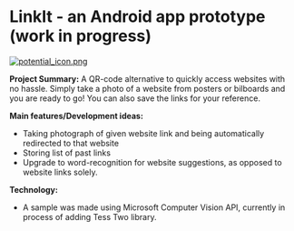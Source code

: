 # LinkIt - an Android app prototype (work in progress)

[![potential_icon.png](https://s16.postimg.org/5aapbj1hh/potential_icon.png)](https://postimg.org/image/r9h3yqibl/)


**Project Summary:** A QR-code alternative to quickly access websites with no hassle. Simply take a photo of a website from posters or bilboards and you are ready to go! You can also save the links for your reference.

**Main features/Development ideas:** 
- Taking photograph of given website link and being automatically redirected to that website
- Storing list of past links
- Upgrade to word-recognition for website suggestions, as opposed to website links solely.

**Technology:**
- A sample was made using Microsoft Computer Vision API, currently in process of adding Tess Two library.

